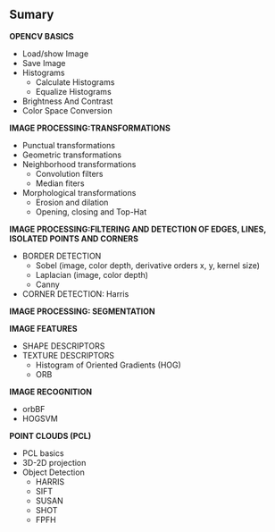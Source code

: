 ## Sumary

**OPENCV BASICS**
- Load/show Image
- Save Image
- Histograms
    - Calculate Histograms
    - Equalize Histograms
- Brightness And Contrast
- Color Space Conversion

**IMAGE PROCESSING:TRANSFORMATIONS**
- Punctual transformations
- Geometric transformations
- Neighborhood transformations
    - Convolution filters
    - Median fiters
- Morphological transformations
    - Erosion and dilation
    - Opening, closing and Top-Hat

**IMAGE PROCESSING:FILTERING AND DETECTION OF EDGES, LINES, ISOLATED POINTS AND CORNERS**
- BORDER DETECTION
    - Sobel (image, color depth, derivative orders x, y, kernel size)
    - Laplacian (image, color depth)
    - Canny
- CORNER DETECTION: Harris

**IMAGE PROCESSING: SEGMENTATION**

**IMAGE FEATURES**
- SHAPE DESCRIPTORS
- TEXTURE DESCRIPTORS
    - Histogram of Oriented Gradients (HOG)
    - ORB

**IMAGE RECOGNITION**
- orbBF
- HOGSVM

**POINT CLOUDS (PCL)**
- PCL basics
- 3D-2D projection
- Object Detection
  - HARRIS
  - SIFT
  - SUSAN
  - SHOT
  - FPFH 
